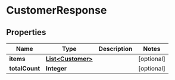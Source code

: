

# CustomerResponse


## Properties

| Name | Type | Description | Notes |
|------------ | ------------- | ------------- | -------------|
|**items** | [**List&lt;Customer&gt;**](Customer.md) |  |  [optional] |
|**totalCount** | **Integer** |  |  [optional] |



